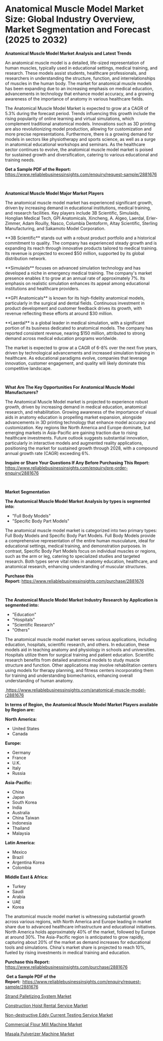 <p><h1>Anatomical Muscle Model Market Size: Global Industry Overview, Market Segmentation and Forecast (2025 to 2032)</h1></p><p><strong>Anatomical Muscle Model Market Analysis and Latest Trends</strong></p>
<p><p>An anatomical muscle model is a detailed, life-sized representation of human muscles, typically used in educational settings, medical training, and research. These models assist students, healthcare professionals, and researchers in understanding the structure, function, and interrelationships of muscles in the human body. The market for anatomical muscle models has been expanding due to an increasing emphasis on medical education, advancements in technology that enhance model accuracy, and a growing awareness of the importance of anatomy in various healthcare fields.</p><p>The Anatomical Muscle Model Market is expected to grow at a CAGR of 5.3% during the forecast period. Trends influencing this growth include the rising popularity of online learning and virtual simulations, which complement traditional anatomical models. Innovations such as 3D printing are also revolutionizing model production, allowing for customization and more precise representations. Furthermore, there is a growing demand for models in sectors like physiotherapy and sports science, as well as a surge in anatomical educational workshops and seminars. As the healthcare sector continues to evolve, the anatomical muscle model market is poised for sustained growth and diversification, catering to various educational and training needs.</p></p>
<p><strong>Get a Sample PDF of the Report:&nbsp;</strong> <a href="https://www.reliablebusinessinsights.com/enquiry/request-sample/2881676?utm_campaign=84&utm_medium=2&utm_source=Github&utm_content=ia&utm_term=12032025&utm_id=anatomical-muscle-model">https://www.reliablebusinessinsights.com/enquiry/request-sample/2881676</a></p>
<p>&nbsp;</p>
<p><strong>Anatomical Muscle Model Major Market Players</strong></p>
<p><p>The anatomical muscle model market has experienced significant growth, driven by increasing demand in educational institutions, medical training, and research facilities. Key players include 3B Scientific, Simulaids, Honglian Medical Tech, GPI Anatomicals, Xincheng, A. Algeo, Laerdal, Erler-Zimmer, Adam Rouilly, Nasco, Columbia Dentoform, Altay Scientific, Sterling Manufacturing, and Sakamoto Model Corporation.</p><p>**3B Scientific** stands out with a robust product portfolio and a historical commitment to quality. The company has experienced steady growth and is expanding its reach through innovative products tailored to medical training. Its revenue is projected to exceed $50 million, supported by its global distribution network.</p><p>**Simulaids** focuses on advanced simulation technology and has developed a niche in emergency medical training. The company's market presence enables it to grow at an annual rate of approximately 7%. Its emphasis on realistic simulation enhances its appeal among educational institutions and healthcare providers.</p><p>**GPI Anatomicals** is known for its high-fidelity anatomical models, particularly in the surgical and dental fields. Continuous investment in product development and customer feedback drives its growth, with revenue reflecting these efforts at around $30 million. </p><p>**Laerdal** is a global leader in medical simulation, with a significant portion of its business dedicated to anatomical models. The company has reported consistent revenue, nearing $150 million, attributed to strong demand across medical education programs worldwide.</p><p>The market is expected to grow at a CAGR of 6-8% over the next five years, driven by technological advancements and increased simulation training in healthcare. As educational paradigms evolve, companies that leverage innovation, customer engagement, and quality will likely dominate this competitive landscape.</p></p>
<p>&nbsp;</p>
<p><strong>What Are The Key Opportunities For Anatomical Muscle Model Manufacturers?</strong></p>
<p><p>The Anatomical Muscle Model market is projected to experience robust growth, driven by increasing demand in medical education, anatomical research, and rehabilitation. Growing awareness of the importance of visual aids in anatomy education is propelling market expansion, alongside advancements in 3D printing technology that enhance model accuracy and customization. Key regions like North America and Europe dominate, but emerging markets in Asia-Pacific are gaining traction due to rising healthcare investments. Future outlook suggests substantial innovation, particularly in interactive models and augmented reality applications, positioning the market for sustained growth through 2028, with a compound annual growth rate (CAGR) exceeding 6%.</p></p>
<p><strong>Inquire or Share Your Questions If Any Before Purchasing This Report:</strong> <a href="https://www.reliablebusinessinsights.com/enquiry/pre-order-enquiry/2881676?utm_campaign=84&utm_medium=2&utm_source=Github&utm_content=ia&utm_term=12032025&utm_id=anatomical-muscle-model">https://www.reliablebusinessinsights.com/enquiry/pre-order-enquiry/2881676</a></p>
<p>&nbsp;</p>
<p><strong>Market Segmentation</strong></p>
<p><strong>The Anatomical Muscle Model Market Analysis by types is segmented into:</strong></p>
<p><ul><li>"Full Body Models"</li><li>"Specific Body Part Models"</li></ul></p>
<p><p>The anatomical muscle model market is categorized into two primary types: Full Body Models and Specific Body Part Models. Full Body Models provide a comprehensive representation of the entire human musculature, ideal for educational settings, medical training, and demonstration purposes. In contrast, Specific Body Part Models focus on individual muscles or regions, such as the arm or leg, catering to specialized studies and targeted research. Both types serve vital roles in anatomy education, healthcare, and anatomical research, enhancing understanding of muscular structures.</p></p>
<p><strong>Purchase this Report:&nbsp;</strong><a href="https://www.reliablebusinessinsights.com/purchase/2881676?utm_campaign=84&utm_medium=2&utm_source=Github&utm_content=ia&utm_term=12032025&utm_id=anatomical-muscle-model">https://www.reliablebusinessinsights.com/purchase/2881676</a></p>
<p>&nbsp;</p>
<p><strong>The Anatomical Muscle Model Market Industry Research by Application is segmented into:</strong></p>
<p><ul><li>"Education"</li><li>"Hospitals"</li><li>"Scientific Research"</li><li>"Others"</li></ul></p>
<p><p>The anatomical muscle model market serves various applications, including education, hospitals, scientific research, and others. In education, these models aid in teaching anatomy and physiology in schools and universities. Hospitals utilize them for surgical training and patient education. Scientific research benefits from detailed anatomical models to study muscle structure and function. Other applications may involve rehabilitation centers using models for therapy planning, and fitness centers incorporating them for training and understanding biomechanics, enhancing overall understanding of human anatomy.</p></p>
<p><a href="https://www.reliablebusinessinsights.com/anatomical-muscle-model-r2881676?utm_campaign=84&utm_medium=2&utm_source=Github&utm_content=ia&utm_term=12032025&utm_id=anatomical-muscle-model">&nbsp;https://www.reliablebusinessinsights.com/anatomical-muscle-model-r2881676</a></p>
<p><strong>In terms of Region, the Anatomical Muscle Model Market Players available by Region are:</strong></p>
<p>
    <p> <strong> North America: </strong>
        <ul>
            <li>United States</li>
            <li>Canada</li>
        </ul>
        </p> 
    <p> <strong> Europe: </strong>
        <ul>
            <li>Germany</li>
            <li>France</li>
            <li>U.K.</li>
            <li>Italy</li>
            <li>Russia</li>
        </ul>
        </p> 
    <p> <strong> Asia-Pacific: </strong>
        <ul>
            <li>China</li>
            <li>Japan</li>
            <li>South Korea</li>
            <li>India</li>
            <li>Australia</li>
            <li>China Taiwan</li>
            <li>Indonesia</li>
            <li>Thailand</li>
            <li>Malaysia</li>
        </ul>
        </p> 
    <p> <strong> Latin America: </strong>
        <ul>
            <li>Mexico</li>
            <li>Brazil</li>
            <li>Argentina Korea</li>
            <li>Colombia</li>
        </ul>
        </p> 
    <p> <strong> Middle East & Africa: </strong>
        <ul>
            <li>Turkey</li>
            <li>Saudi</li>
            <li>Arabia</li>
            <li>UAE</li>
            <li>Korea</li>
        </ul>
    </p>
    </p>
<p><p>The anatomical muscle model market is witnessing substantial growth across various regions, with North America and Europe leading in market share due to advanced healthcare infrastructure and educational initiatives. North America holds approximately 40% of the market, followed by Europe at around 30%. The Asia-Pacific region is anticipated to grow rapidly, capturing about 20% of the market as demand increases for educational tools and simulations. China's market share is projected to reach 10%, fueled by rising investments in medical training and education.</p></p>
<p><strong>Purchase this Report: </strong><a href="https://www.reliablebusinessinsights.com/purchase/2881676?utm_campaign=84&utm_medium=2&utm_source=Github&utm_content=ia&utm_term=12032025&utm_id=anatomical-muscle-model">https://www.reliablebusinessinsights.com/purchase/2881676</a></p>
<p>&nbsp;<strong>Get a Sample PDF of the Report:&nbsp;&nbsp;</strong><a href="https://www.reliablebusinessinsights.com/enquiry/request-sample/2881676?utm_campaign=84&utm_medium=2&utm_source=Github&utm_content=ia&utm_term=12032025&utm_id=anatomical-muscle-model">https://www.reliablebusinessinsights.com/enquiry/request-sample/2881676</a></p>
<p><strong></strong></p>
<p><p><a href="https://github.com/baheraennika/Market-Research-Report-List-1/blob/main/strand-palletizing-system-market.md?utm_campaign=84&utm_medium=2&utm_source=Github&utm_content=ia&utm_term=12032025&utm_id=anatomical-muscle-model">Strand Palletizing System Market</a></p><p><a href="https://github.com/helmeludu/Market-Research-Report-List-1/blob/main/construction-hoist-rental-service-market.md?utm_campaign=84&utm_medium=2&utm_source=Github&utm_content=ia&utm_term=12032025&utm_id=anatomical-muscle-model">Construction Hoist Rental Service Market</a></p><p><a href="https://github.com/keohannchavo/Market-Research-Report-List-1/blob/main/non-destructive-eddy-current-testing-service-market.md?utm_campaign=84&utm_medium=2&utm_source=Github&utm_content=ia&utm_term=12032025&utm_id=anatomical-muscle-model">Non-destructive Eddy Current Testing Service Market</a></p><p><a href="https://github.com/dukerghostki/Market-Research-Report-List-1/blob/main/commercial-flour-mill-machine-market.md?utm_campaign=84&utm_medium=2&utm_source=Github&utm_content=ia&utm_term=12032025&utm_id=anatomical-muscle-model">Commercial Flour Mill Machine Market</a></p><p><a href="https://github.com/elroddrewspm/Market-Research-Report-List-1/blob/main/masala-pulverizer-machine-market.md?utm_campaign=84&utm_medium=2&utm_source=Github&utm_content=ia&utm_term=12032025&utm_id=anatomical-muscle-model">Masala Pulverizer Machine Market</a></p></p>